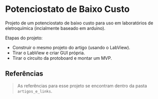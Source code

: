 # Potenciostato de Baixo Custo

Projeto de um potenciostato de baixo custo para uso em laboratórios de eletroquímica (incialmente baseado em arduino).

Etapas do projeto:

- Construir o mesmo projeto do artigo (usando o LabView).
- Tirar o LabView e criar GUI própria.
- Tirar o circuito da protoboard e montar um MVP.

## Referências

> As referências para esse projeto se encontram dentro da pasta `artigos_e_links`.
